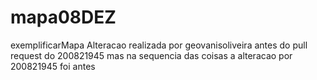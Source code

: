 # mapa08DEZ
exemplificarMapa
Alteracao realizada por geovanisoliveira antes do pull request do 200821945 
mas na sequencia das coisas a alteracao por 200821945 foi antes
